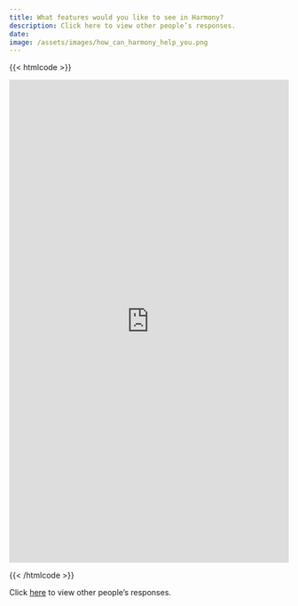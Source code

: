 ```yaml
---
title: What features would you like to see in Harmony?
description: Click here to view other people’s responses.
date:
image: /assets/images/how_can_harmony_help_you.png
---
```


{{< htmlcode >}}

<iframe src="https://docs.google.com/forms/d/e/1FAIpQLSdhAweAusEF7EPUh3geKY9c09djdEzW_1CSPBFToWBfNLf0ow/viewform?embedded=true" width="640" height="871" frameborder="0" marginheight="0" marginwidth="0" style="box-sizing: inherit; border: 0px; font-size: 17px; font-style: normal; font-weight: 300; margin: 0px; outline: 0px; padding: 0px; vertical-align: baseline; max-width: 100%; color: rgb(58, 58, 58); font-family: Roboto, sans-serif; font-variant-ligatures: normal; font-variant-caps: normal; letter-spacing: normal; orphans: 2; text-align: start; text-indent: 0px; text-transform: none; widows: 2; word-spacing: 0px; -webkit-text-stroke-width: 0px; white-space: normal; background-color: rgb(255, 255, 255); text-decoration-thickness: initial; text-decoration-style: initial; text-decoration-color: initial;"></iframe>

{{< /htmlcode >}}





Click [here](https://docs.google.com/forms/d/e/1FAIpQLSdhAweAusEF7EPUh3geKY9c09djdEzW_1CSPBFToWBfNLf0ow/viewanalytics) to view other people’s responses.
